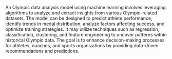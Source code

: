 An Olympic data analysis model using machine learning involves leveraging algorithms to analyze and extract insights from various Olympic-related datasets. The model can be designed to predict athlete performance, identify trends in medal distribution, analyze factors affecting success, and optimize training strategies. It may utilize techniques such as regression, classification, clustering, and feature engineering to uncover patterns within historical Olympic data. The goal is to enhance decision-making processes for athletes, coaches, and sports organizations by providing data-driven recommendations and predictions.

